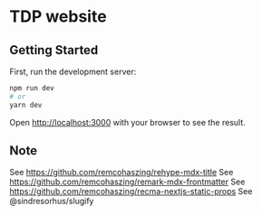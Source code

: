 
# TDP website

## Getting Started

First, run the development server:

```bash
npm run dev
# or
yarn dev
```

Open [http://localhost:3000](http://localhost:3000) with your browser to see the result.

## Note

See https://github.com/remcohaszing/rehype-mdx-title
See https://github.com/remcohaszing/remark-mdx-frontmatter
See https://github.com/remcohaszing/recma-nextjs-static-props
See @sindresorhus/slugify

